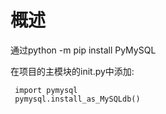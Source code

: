 # 概述
通过python -m pip install PyMySQL

在项目的主模块的init.py中添加:
```
 import pymysql
 pymysql.install_as_MySQLdb()
 ```